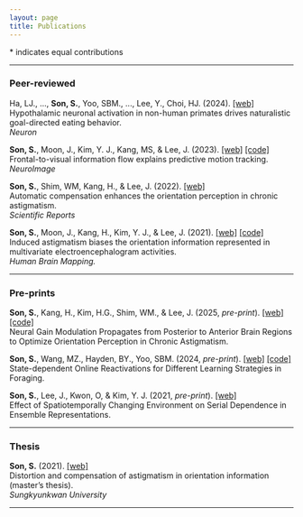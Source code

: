 ```yaml
---
layout: page
title: Publications
---
```

\* indicates equal contributions

***
### Peer-reviewed

Ha, LJ., ..., **Son, S.**, Yoo, SBM., ..., Lee, Y., Choi, HJ. (2024). [[web]](https://www.cell.com/neuron/fulltext/S0896-6273(24)00236-8) <br>
Hypothalamic neuronal activation in non-human primates drives naturalistic goal-directed eating behavior. <br>
*Neuron* <br>

**Son, S.**, Moon, J., Kim, Y. J., Kang, MS, & Lee, J. (2023). 
[[web]](https://doi.org/10.1016/j.neuroimage.2023.119914)
[[code]](https://www.dropbox.com/sh/deyj5j6g4t5gmt4/AACRYR_T61edemU_48l8d03ta?dl=0)
<br>
Frontal-to-visual information flow explains predictive motion tracking. <br>
*NeuroImage* <br>

**Son, S.**, Shim, WM, Kang, H., & Lee, J. (2022). 
[[web]](https://www.nature.com/articles/s41598-022-07788-y) 
<br>
Automatic compensation enhances the orientation perception in chronic astigmatism. <br>
*Scientific Reports* <br>

**Son, S.**, Moon, J., Kang, H., Kim, Y. J., & Lee, J. (2021). 
[[web]](https://onlinelibrary.wiley.com/doi/full/10.1002/hbm.25550)
[[code]](https://www.dropbox.com/sh/o1jg74rw3sdqx1g/AACQjgXq0TZWrCnkTM7bsgsga?dl=0) <br> 
Induced astigmatism biases the orientation information represented in multivariate electroencephalogram activities. <br>
*Human Brain Mapping.* <br>

***

### Pre-prints

**Son, S.**, Kang, H., Kim, H.G., Shim, WM., & Lee, J. (2025, *pre-print*). 
[[web]](https://www.biorxiv.org/content/10.1101/2025.04.13.648557v1)
[[code]](https://github.com/SangkyuSon/astigEEG)  <br> 
Neural Gain Modulation Propagates from Posterior to Anterior Brain Regions to Optimize Orientation Perception in Chronic Astigmatism. <br>

**Son, S.**, Wang, MZ., Hayden, BY., Yoo, SBM. (2024, *pre-print*). 
[[web]](https://www.biorxiv.org/content/10.1101/2024.03.25.586512v1)
[[code]](https://github.com/SangkyuSon/VRmaze)  <br> 
State-dependent Online Reactivations for Different Learning Strategies in Foraging.

**Son, S.**, Lee, J., Kwon, O, & Kim, Y. J. (2021, *pre-print*). 
[[web]](https://www.biorxiv.org/content/10.1101/2021.11.30.470662v1.full) <br> 
Effect of Spatiotemporally Changing Environment on Serial Dependence in Ensemble Representations. <br>

***
### Thesis
**Son, S.** (2021). 
[[web]](https://lib.skku.edu/suwon/en/#/search/detail/14859124)<br>
Distortion and compensation of astigmatism in orientation information (master’s thesis). <br>
*Sungkyunkwan University* <br>

***

